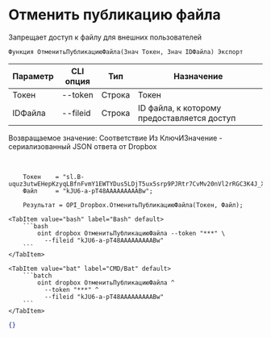 ﻿---
sidebar_position: 6
---

# Отменить публикацию файла
 Запрещает доступ к файлу для внешних пользователей



`Функция ОтменитьПубликациюФайла(Знач Токен, Знач IDФайла) Экспорт`

  | Параметр | CLI опция | Тип | Назначение |
  |-|-|-|-|
  | Токен | --token | Строка | Токен |
  | IDФайла | --fileid | Строка | ID файла, к которому предоставляется доступ |

  
  Возвращаемое значение:   Соответствие Из КлючИЗначение - сериализованный JSON ответа от Dropbox

<br/>




```bsl title="Пример кода"
    Токен    = "sl.B-uquz3utwEHepKzyqLBfnFvmY1EWTYDus5LDjT5ux5srp9PJRtr7CvMv20nVl2rRGC3K4J_X5...";
    Файл     = "kJU6-a-pT48AAAAAAAAABw";

    Результат = OPI_Dropbox.ОтменитьПубликациюФайла(Токен, Файл);
```
    

 <Tabs>
  
    <TabItem value="bash" label="Bash" default>
        ```bash
            oint dropbox ОтменитьПубликациюФайла --token "***" \
              --fileid "kJU6-a-pT48AAAAAAAAABw"
        ```
    </TabItem>
  
    <TabItem value="bat" label="CMD/Bat" default>
        ```batch
            oint dropbox ОтменитьПубликациюФайла ^
              --token "***" ^
              --fileid "kJU6-a-pT48AAAAAAAAABw"
        ```
    </TabItem>
</Tabs>


```json title="Результат"
{}
```
